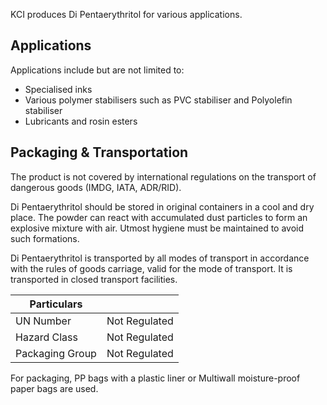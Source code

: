 KCI produces Di Pentaerythritol for various applications.

## Applications

Applications include but are not limited to:

- Specialised inks
- Various polymer stabilisers such as PVC stabiliser and Polyolefin stabiliser
- Lubricants and rosin esters

## Packaging & Transportation

The product is not covered by international regulations on the transport of dangerous goods (IMDG, IATA, ADR/RID).

Di Pentaerythritol should be stored in original containers in a cool and dry place. The powder can react with accumulated dust particles to form an explosive mixture with air. Utmost hygiene must be maintained to avoid such formations.

Di Pentaerythritol is transported by all modes of transport in accordance with the rules of goods carriage, valid for the mode of transport. It is transported in closed transport facilities.

| Particulars     |               |
| --------------- | ------------- |
| UN Number       | Not Regulated |
| Hazard Class    | Not Regulated |
| Packaging Group | Not Regulated |

For packaging, PP bags with a plastic liner or Multiwall moisture-proof paper bags are used.

